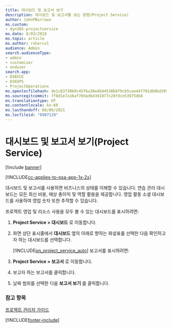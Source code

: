 ```yaml
---
title: 대시보드 및 보고서 보기
description: 대시보드 및 보고서를 보는 방법(Project Service)
author: JohnPBurrows
ms.custom:
- dyn365-projectservice
ms.date: 8/03/2018
ms.topic: article
ms.author: ruhercul
audience: Admin
search.audienceType:
- admin
- customizer
- enduser
search.app:
- D365CE
- D365PS
- ProjectOperations
ms.openlocfilehash: de1c83730b9c45f6a38e4bd4538b6f9cb5cee44f701db0bd395069cf8336d080
ms.sourcegitcommit: 7f8d1e7a16af769adb43d1877c28fdce53975db8
ms.translationtype: HT
ms.contentlocale: ko-KR
ms.lasthandoff: 08/06/2021
ms.locfileid: "6987129"
---
```

# <a name="view-dashboards-and-reports-project-service"></a>대시보드 및 보고서 보기(Project Service)

[!include [banner](../includes/psa-now-project-operations.md)]

[!INCLUDE[cc-applies-to-psa-app-1x-2x](../includes/cc-applies-to-psa-app-1x-2x.md)]

대시보드 및 보고서를 사용하면 비즈니스의 상태를 이해할 수 있습니다. 연습 관리 대시보드는 모든 최신 비용, 매상 총이익 및 역할 활용을 제공합니다. 영업 활동 소셜 대시보드를 사용하여 영업 숫자 또한 추적할 수 있습니다.  
  
 프로젝트 영업 및 리소스 사용을 모두 볼 수 있는 대시보드를 표시하려면:  
  
1. **Project Service > 대시보드** 로 이동합니다.  
  
2. 화면 상단 표시줄에서 **대시보드** 옆의 아래로 향하는 화살표를 선택한 다음 확인하고자 하는 대시보드를 선택합니다.  
  
   [!INCLUDE[pn_project_service_auto](../includes/pn-project-service-auto.md)] 보고서를 표시하려면:  
  
3. **Project Service > 보고서** 로 이동합니다.  
  
4. 보고자 하는 보고서를 클릭합니다.  
  
5. 날짜 범위를 선택한 다음 **보고서 보기** 를 클릭합니다.  
  
### <a name="see-also"></a>참고 항목  
 [프로젝트 관리자 가이드](../psa/project-manager-guide.md)


[!INCLUDE[footer-include](../includes/footer-banner.md)]